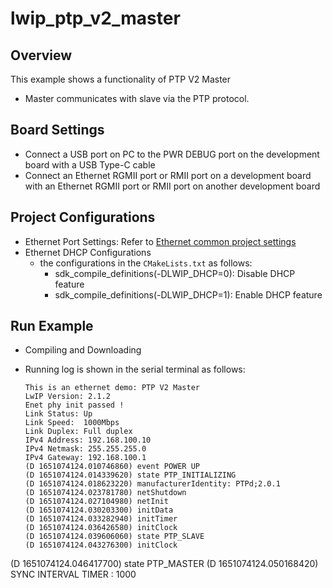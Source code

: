 # lwip_ptp_v2_master

## Overview

This example shows a functionality of PTP V2 Master

- Master communicates with slave via the PTP protocol.

## Board Settings

- Connect a USB port on PC to the PWR DEBUG port on the development board with a USB Type-C cable
- Connect an Ethernet RGMII port or RMII port on a development board with an Ethernet RGMII port or RMII port on another development board

## Project Configurations

- Ethernet Port Settings: Refer to [Ethernet common project settings](../../../doc/Ethernet_Common_Project_Settings_en.md)
- Ethernet DHCP Configurations
    - the configurations in the `CMakeLists.txt` as follows:
      - sdk_compile_definitions(-DLWIP_DHCP=0): Disable DHCP feature
      - sdk_compile_definitions(-DLWIP_DHCP=1): Enable DHCP feature


## Run Example

- Compiling and Downloading
- Running log is shown in the serial terminal as follows:

  ```console
  This is an ethernet demo: PTP V2 Master
  LwIP Version: 2.1.2
  Enet phy init passed !
  Link Status: Up
  Link Speed:  1000Mbps
  Link Duplex: Full duplex
  IPv4 Address: 192.168.100.10
  IPv4 Netmask: 255.255.255.0
  IPv4 Gateway: 192.168.100.1
  (D 1651074124.010746860) event POWER UP
  (D 1651074124.014339620) state PTP_INITIALIZING
  (D 1651074124.018623220) manufacturerIdentity: PTPd;2.0.1
  (D 1651074124.023781780) netShutdown
  (D 1651074124.027104980) netInit
  (D 1651074124.030203300) initData
  (D 1651074124.033282940) initTimer
  (D 1651074124.036426580) initClock
  (D 1651074124.039606060) state PTP_SLAVE
  (D 1651074124.043276300) initClock
(D 1651074124.046417700) state PTP_MASTER
  (D 1651074124.050168420) SYNC INTERVAL TIMER : 1000
  ```
